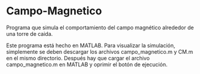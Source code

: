 # Campo-Magnetico
Programa que simula el comportamiento del campo magnético alrededor de una torre de caida.

Este programa está hecho en MATLAB. Para visualizar la simulación, simplemente se deben
descargar los archivos campo_magnetico.m y CM.m en el mismo directorio. Después hay que cargar
el archivo campo_magnetico.m en MATLAB y oprimir el botón de ejecución.

